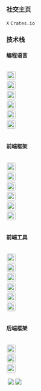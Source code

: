 <h3>社交主页</h3>

<a target="_blank" href="https://x.com/ltpp_universe" style="text-decoration:none"><code>X</code></a>
<a target="_blank" href="https://crates.io/users/eastspire" style="text-decoration:none"><code>Crates.io</code></a>

<h3>技术栈</h3>

<h4>编程语言</h4>

<div style="display: flex;flex-wrap: wrap;gap: 16px;align-items: flex-start;">

<a target="_blank" href="https://en.cppreference.com/w/c/language" style="display: flex;align-items: center;text-decoration: none;"><img style="border: 2px solid #818b981f;border-radius: 20%;" height="22" alt="" src="https://img.shields.io/badge/c-%2300599C.svg?style=for-the-badge&logo=c&logoColor=white"></a>
<a target="_blank" href="https://isocpp.org/" style="display: flex;align-items: center;text-decoration: none;"><img style="border: 2px solid #818b981f;border-radius: 20%;" height="22" alt="" src="https://img.shields.io/badge/c++-%2300599C.svg?style=for-the-badge&logo=c%2B%2B&logoColor=white"></a>
<a target="_blank" href="https://www.rust-lang.org/" style="display: flex;align-items: center;text-decoration: none;"><img style="border: 2px solid #818b981f;border-radius: 20%;" height="22" alt="" src="https://img.shields.io/badge/rust-%23000000.svg?style=for-the-badge&logo=rust&logoColor=white"></a>
<a target="_blank" href="https://www.php.net/" style="display: flex;align-items: center;text-decoration: none;"><img style="border: 2px solid #818b981f;border-radius: 20%;" height="22" alt="" src="https://img.shields.io/badge/php-%23777BB4.svg?style=for-the-badge&logo=php&logoColor=white"></a>
<a target="_blank" href="https://nodejs.org/" style="display: flex;align-items: center;text-decoration: none;"><img style="border: 2px solid #818b981f;border-radius: 20%;" height="22" alt="" src="https://img.shields.io/badge/node.js-6DA55F?style=for-the-badge&logo=node.js&logoColor=white"></a>
<a target="_blank" href="https://www.tslang.cn/index.html" style="display: flex;align-items: center;text-decoration: none;"><img style="border: 2px solid #818b981f;border-radius: 20%;" height="22" alt="" src="https://img.shields.io/badge/typescript-%23007ACC.svg?style=for-the-badge&logo=typescript&logoColor=white"></a>

</div>

<h4>前端框架</h4>

<div style="display: flex;flex-wrap: wrap;gap: 16px;align-items: flex-start;">

<a target="_blank" href="https://vuejs.org/" style="display: flex;align-items: center;text-decoration: none;"><img style="border: 2px solid #818b981f;border-radius: 20%;" height="22" alt="" src="https://img.shields.io/badge/vue.js-%2335495e.svg?style=for-the-badge&logo=vuedotjs&logoColor=%234FC08D"></a>
<a target="_blank" href="https://www.electronjs.org/" style="display: flex;align-items: center;text-decoration: none;"><img style="border: 2px solid #818b981f;border-radius: 20%;" height="22" alt="" src="https://img.shields.io/badge/electron.js-47848F?style=for-the-badge&logo=electron&logoColor=white"></a>
<a target="_blank" href="https://flutter.dev/" style="display: flex;align-items: center;text-decoration: none;"><img style="border: 2px solid #818b981f;border-radius: 20%;" height="22" alt="" src="https://img.shields.io/badge/flutter-%2302569B.svg?style=for-the-badge&logo=flutter&logoColor=white"></a>
<a target="_blank" href="https://v2.tauri.app/" style="display: flex;align-items: center;text-decoration: none;"><img style="border: 2px solid #818b981f;border-radius: 20%;" height="22" alt="" src="https://img.shields.io/badge/tauri-%2324C8E0.svg?style=for-the-badge&logo=tauri&logoColor=white"></a>
<a target="_blank" href="https://slint.dev/" style="display: flex;align-items: center;text-decoration: none;"><img style="border: 2px solid #818b981f;border-radius: 20%;" height="22" alt="" src="https://img.shields.io/badge/slint-%23237347.svg?style=for-the-badge&logo=slint&logoColor=white"></a>
<a target="_blank" href="https://dioxuslabs.com/" style="display: flex;align-items: center;text-decoration: none;"><img style="border: 2px solid #818b981f;border-radius: 20%;" height="22" alt="" src="https://img.shields.io/badge/dioxus-blue?style=for-the-badge&logo=dioxus&logoColor=white"></a>

</div>

<h4>前端工具</h4>

<div style="display: flex;flex-wrap: wrap;gap: 16px;align-items: flex-start;">

<a target="_blank" href="https://webpack.js.org/" style="display: flex;align-items: center;text-decoration: none;"><img style="border: 2px solid #818b981f;border-radius: 20%;" height="22" alt="" src="https://img.shields.io/badge/webpack-%238DD6F9.svg?style=for-the-badge&logo=webpack&logoColor=black"></a>
<a target="_blank" href="https://vitejs.dev" style="display: flex;align-items: center;text-decoration: none;"><img style="border: 2px solid #818b981f;border-radius: 20%;" height="22"  src="https://img.shields.io/badge/vite-%23646CFF.svg?style=for-the-badge&logo=vite&logoColor=white"></a>
<a target="_blank" href="https://element-plus.org/" style="display: flex;align-items: center;text-decoration: none;"><img style="border: 2px solid #818b981f;border-radius: 20%;" height="22" alt="" src="https://img.shields.io/badge/element--plus-blue?style=for-the-badge&logo=element-plus&logoColor=white"></a>
<a target="_blank" href="https://tailwindcss.com" style="display: flex;align-items: center;text-decoration: none;"><img style="border: 2px solid #818b981f;border-radius: 20%;" height="22" alt="" src="https://img.shields.io/badge/tailwind_css-%2338B2AC.svg?style=for-the-badge&logo=tailwind-css&logoColor=white"></a>
<a target="_blank" href="https://lesscss.org/" style="display: flex;align-items: center;text-decoration: none;"><img style="border: 2px solid #818b981f;border-radius: 20%;" height="22" alt="" src="https://img.shields.io/badge/less-202D5A?style=for-the-badge&logo=less&logoColor=white"></a>
<a target="_blank" href="https://sass-lang.com/" style="display: flex;align-items: center;text-decoration: none;"><img style="border: 2px solid #818b981f;border-radius: 20%;" height="22" alt="" src="https://img.shields.io/badge/SASS-hotpink.svg?style=for-the-badge&logo=SASS&logoColor=white"></a>

</div>

<h4>后端框架</h4>

<div style="display: flex;flex-wrap: wrap;gap: 16px;align-items: flex-start;">

<a target="_blank" href="https://docs.ltpp.vip/hyperlane/" style="display: flex;align-items: center;text-decoration: none;"><img style="border: 2px solid #818b981f;border-radius: 20%;" height="22" alt="hyperlane" src="https://img.shields.io/badge/hyperlane-blue?style=for-the-badge"></a>
<a target="_blank" href="https://www.workerman.net/doc/webman/" style="display: flex;align-items: center;text-decoration: none;"><img style="border: 2px solid #818b981f;border-radius: 20%;" height="22" alt="webman" src="https://img.shields.io/badge/webman-blue?style=for-the-badge"></a>
<a target="_blank" href="https://www.kancloud.cn/manual/thinkphp6_0" style="display: flex;align-items: center;text-decoration: none;"><img style="border: 2px solid #818b981f;border-radius: 20%;" height="22" alt="thinkphp" src="https://img.shields.io/badge/thinkphp-green?style=for-the-badge"></a>

</div>

<img alt="" src="https://eastspire.github.io/eastspire/metrics.svg">

<img  src="https://count.getloli.com/get/@:eastspire?theme=rule34">

<img  src="https://github-profile-trophy.vercel.app/?username=eastspire">

<img alt="" src="https://github-readme-stats.vercel.app/api?username=eastspire&show_icons=true&hide_title=false&include_all_commits=true&count_private=true">
